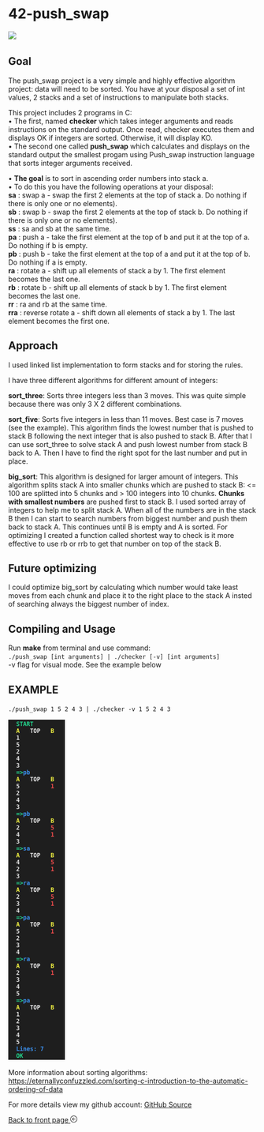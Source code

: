# 42-push_swap

![](https://media.giphy.com/media/Z9KQXYnxTpWIMArgTP/giphy.gif)

## Goal

The push_swap project is a very simple and highly effective algorithm project: data will
need to be sorted. You have at your disposal a set of int values, 2 stacks and a set of
instructions to manipulate both stacks.  

This project includes 2 programs in C:  
• The first, named **checker** which takes integer arguments and reads instructions on
the standard output. Once read, checker executes them and displays OK if integers
are sorted. Otherwise, it will display KO.  
• The second one called **push_swap** which calculates and displays on the standard
output the smallest progam using Push_swap instruction language that sorts integer arguments received.  

• **The goal** is to sort in ascending order numbers into stack a.  
• To do this you have the following operations at your disposal:  
**sa** : swap a - swap the first 2 elements at the top of stack a. Do nothing if there
is only one or no elements).  
**sb** : swap b - swap the first 2 elements at the top of stack b. Do nothing if there
is only one or no elements).  
**ss** : sa and sb at the same time.  
**pa** : push a - take the first element at the top of b and put it at the top of a. Do
nothing if b is empty.  
**pb** : push b - take the first element at the top of a and put it at the top of b. Do
nothing if a is empty.  
**ra** : rotate a - shift up all elements of stack a by 1. The first element becomes
the last one.  
**rb** : rotate b - shift up all elements of stack b by 1. The first element becomes
the last one.  
**rr** : ra and rb at the same time.  
**rra** : reverse rotate a - shift down all elements of stack a by 1. The last element
becomes the first one.  

## Approach

I used linked list implementation to form stacks and for storing the rules.

I have three different algorithms for different amount of integers:

**sort_three**: Sorts three integers less than 3 moves. This was quite simple because there was only 3 X 2 different combinations.  

**sort_five**: Sorts five integers in less than 11 moves. Best case is 7 moves (see the example). This algorithm finds the lowest number that is pushed to stack B following the next integer that is also pushed to stack B. After that I can use sort_three to solve stack A and push lowest number from stack B back to A. Then I have to find the right spot for the last number and put in place.  

**big_sort**: This algorithm is designed for larger amount of integers. This algorithm splits stack A into smaller chunks which are pushed to stack B: <= 100 are splitted into 5 chunks and > 100 integers into 10 chunks. **Chunks with smallest numbers** are pushed first to stack B. I used sorted array of integers to help me to split stack A. When all of the numbers are in the stack B then I can start to search numbers from biggest number and push them back to stack A. This continues until B is empty and A is sorted. For optimizing I created a function called shortest way to check is it more effective to use rb or rrb to get that number on top of the stack B.

## Future optimizing

I could optimize big_sort by calculating which number would take least moves from each chunk and place it to the right place to the stack A insted of searching always the biggest number of index.

## Compiling and Usage

Run **make** from terminal and use command:  
``./push_swap [int arguments] | ./checker [-v] [int arguments]``  
-v flag for visual mode. See the example below

## EXAMPLE

``./push_swap 1 5 2 4 3 | ./checker -v 1 5 2 4 3``    

![example](images/screenshot.png)  
  
More information about sorting algorithms:  
<a href="https://eternallyconfuzzled.com/sorting-c-introduction-to-the-automatic-ordering-of-data/?raw=true" target="_blank">https://eternallyconfuzzled.com/sorting-c-introduction-to-the-automatic-ordering-of-data</a>  

For more details view my github account: 
<a href="https://github.com/kurval/42-push_swap?raw=true" target="_blank">GitHub Source</a> 
  
<p>
<a href="#" title="frontpage" class="text-decoration-none">
          Back to front page
<svg width="1em" height="1em" viewBox="0 0 16 16" class="bi bi-arrow-left-circle" fill="currentColor" xmlns="http://www.w3.org/2000/svg">
  <path fill-rule="evenodd" d="M8 15A7 7 0 1 0 8 1a7 7 0 0 0 0 14zm0 1A8 8 0 1 0 8 0a8 8 0 0 0 0 16z"/>
  <path fill-rule="evenodd" d="M12 8a.5.5 0 0 1-.5.5H5.707l2.147 2.146a.5.5 0 0 1-.708.708l-3-3a.5.5 0 0 1 0-.708l3-3a.5.5 0 1 1 .708.708L5.707 7.5H11.5a.5.5 0 0 1 .5.5z"/>
</svg>
</a>
</p>
